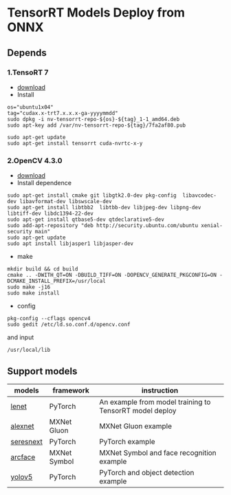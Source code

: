 # TensorRT Models Deploy from ONNX

## Depends
### **1.TensoRT 7**
- [download](https://developer.nvidia.com/compute/machine-learning/tensorrt/secure/7.1/local_repo/nv-tensorrt-repo-ubuntu1804-cuda10.2-trt7.1.3.4-ga-20200617_1-1_amd64.deb)<br>
- Install
```
os="ubuntu1x04"
tag="cudax.x-trt7.x.x.x-ga-yyyymmdd"
sudo dpkg -i nv-tensorrt-repo-${os}-${tag}_1-1_amd64.deb
sudo apt-key add /var/nv-tensorrt-repo-${tag}/7fa2af80.pub

sudo apt-get update
sudo apt-get install tensorrt cuda-nvrtc-x-y
```
### **2.OpenCV 4.3.0**
- [download](https://github.com/opencv/opencv/archive/4.3.0.zip)
- Install dependence
```
sudo apt-get install cmake git libgtk2.0-dev pkg-config  libavcodec-dev libavformat-dev libswscale-dev
sudo apt-get install libtbb2  libtbb-dev libjpeg-dev libpng-dev libtiff-dev libdc1394-22-dev
sudo apt-get install qtbase5-dev qtdeclarative5-dev
sudo add-apt-repository "deb http://security.ubuntu.com/ubuntu xenial-security main"
sudo apt-get update
sudo apt install libjasper1 libjasper-dev 
```
- make
```
mkdir build && cd build
cmake .. -DWITH_QT=ON -DBUILD_TIFF=ON -DOPENCV_GENERATE_PKGCONFIG=ON -DCMAKE_INSTALL_PREFIX=/usr/local
sudo make -j16
sudo make install
```
- config
```
pkg-config --cflags opencv4
sudo gedit /etc/ld.so.conf.d/opencv.conf
```
and input
```
/usr/local/lib
```

## Support models

models|framework|instruction
---|---|---
[lenet](lenet)|PyTorch|An example from model training to TensorRT model deploy
[alexnet](alexnet)|MXNet Gluon|MXNet Gluon example
[seresnext](seresnext)|PyTorch|PyTorch example
[arcface](arcface)|MXNet Symbol|MXNet Symbol and face recognition example
[yolov5](yolov5)|PyTorch|PyTorch and object detection example
 